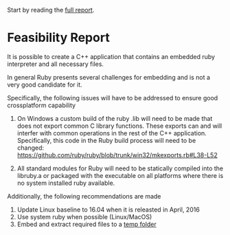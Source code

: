 Start by reading the [full report](/README.md).

# Feasibility Report

It is possible to create a C++ application that contains an embedded ruby interpreter and all necessary files.

In general Ruby presents several challenges for embedding and is not a very good candidate for it.

Specifically, the following issues will have to be addressed to ensure good crossplatform capability

 1. On Windows a custom build of the ruby .lib will need to be made that does not export common C library functions. These exports
    can and will interfer with common operations in the rest of the C++ application. Specifically, this code in the Ruby
    build process will need to be changed: https://github.com/ruby/ruby/blob/trunk/win32/mkexports.rb#L38-L52
  
 2. All standard modules for Ruby will need to be statically compiled into the libruby.a or packaged with the executable on all 
    platforms where there is no system installed ruby available.
    
    
Additionally, the following recommendations are made

 1. Update Linux baseline to 16.04 when it is releasted in April, 2016
 2. Use system ruby when possible (Linux/MacOS)
 3. Embed and extract required files to a [temp folder](/README.md#extract-embedded-files-to-actual-filesystem)
 
 
